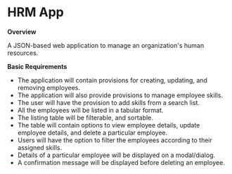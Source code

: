 # HRM App

**Overview**

A JSON-based web application to manage an organization's human resources.

**Basic Requirements**

- The application will contain provisions for creating, updating, and removing employees.
- The application will also provide provisions to manage employee skills.
- The user will have the provision to add skills from a search list.
- All the employees will be listed in a tabular format. 
- The listing table will be filterable, and sortable.
- The table will contain options to view employee details, update employee details, and delete a particular employee.
- Users will have the option to filter the employees according to their assigned skills. 
- Details of a particular employee will be displayed on a modal/dialog.
- A confirmation message will be displayed before deleting an employee.
